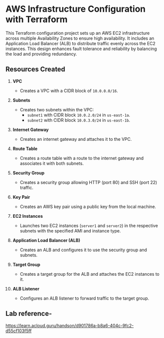 # AWS Infrastructure Configuration with Terraform

This Terraform configuration project sets up an AWS EC2 infrastructure across multiple Availability Zones to ensure high availability. It includes an Application Load Balancer (ALB) to distribute traffic evenly across the EC2 instances. This design enhances fault tolerance and reliability by balancing the load and providing redundancy.

## Resources Created

1. **VPC**
   - Creates a VPC with a CIDR block of `10.0.0.0/16`.

2. **Subnets**
   - Creates two subnets within the VPC:
     - `subnet1` with CIDR block `10.0.2.0/24` in `us-east-1a`.
     - `subnet2` with CIDR block `10.0.3.0/24` in `us-east-1b`.

3. **Internet Gateway**
   - Creates an internet gateway and attaches it to the VPC.

4. **Route Table**
   - Creates a route table with a route to the internet gateway and associates it with both subnets.

5. **Security Group**
   - Creates a security group allowing HTTP (port 80) and SSH (port 22) traffic.

6. **Key Pair**
   - Creates an AWS key pair using a public key from the local machine.

7. **EC2 Instances**
   - Launches two EC2 instances (`server1` and `server2`) in the respective subnets with the specified AMI and instance type.

8. **Application Load Balancer (ALB)**
   - Creates an ALB and configures it to use the security group and subnets.

9. **Target Group**
   - Creates a target group for the ALB and attaches the EC2 instances to it.

10. **ALB Listener**
    - Configures an ALB listener to forward traffic to the target group.

## Lab reference-
https://learn.acloud.guru/handson/d901786a-b8a6-404c-9fc2-d55cf103f5ff